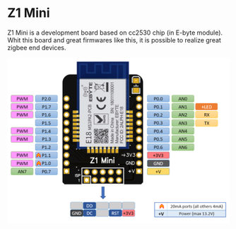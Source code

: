# Z1 Mini


Z1 Mini is a development board based on cc2530 chip (in E-byte module). 
Whit this board and great firmwares like this, it is possible to realize great zigbee end devices.

<img src="https://github.com/Gio-dot/Z1-Mini/blob/gh-pages/images/Z1%20Mini%20Pinout.png?raw=true" width="850'">





